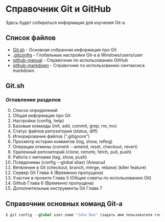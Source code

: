 # Справочник Git и GitHub
Здесь будет собираться информация для изучения Git-а

## Список файлов
* [Git.sh](Git.sh) - Основная собранная информация про Git
* [.gitconfig](.gitconfig) - Глобальные настройки Git-a в Windows/users/user
* [github-manual](github-manual.md) - Справочник по использованию GitHub
* [github-markdown](github-markdown.md) - Справочник по использованию синтаксиса markdown

## Git.sh
### Оглавление разделов

0. Список определений
1. Общая информация про Git
2. Настройки (config, help)
3. Базовые команды (init, add, commit, grep, rm, mv)
4. Статус файлов репозитория (status, diff)
5. Игнорирование файлов (".gitignore")
6. Просмотр истории коммитов (log, show, reflog)
7. Операции отмены (commit --amend, reset, checkout, revert)
8. Удаленный репозиторий (clone, remote, fetch, pull, push)
9. Работа с метками (tag, show, push)
10. Псевдонимы (config --global alias) (Алиасы)
11. Ветвление в Git (checkout, branch, merge, rebase) (killer feature)
12. Сервер Git Глава 4 (Временно пропущена)
13. Участие в проекте Глава 5 (Общие советы по использованию Git)
14. Github Глава 6 (Временно пропущена)
15. Дополнительные инструменты Git Глава 7

## Справочник основных команд Git-a

``` php
$ git config --global user.name "John Doe" (задать имя пользователя глобально в файле .gitconfig)

```